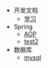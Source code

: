 - 开发文档
  - [学习](study/c.md)
- Spring
  - [AOP](life/b.md)
  - [test2](life/d.md)
- 数据库
  - [mysql](work/c.md)